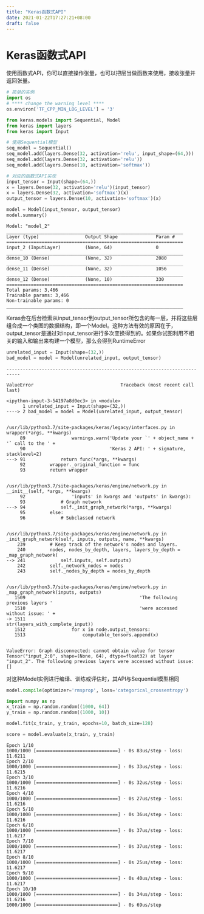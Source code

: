 ```yaml
---
title: "Keras函数式API"
date: 2021-01-22T17:27:21+08:00
draft: false
---
```

# Keras函数式API

使用函数式API，你可以直接操作张量，也可以把层当做函数来使用，接收张量并返回张量。


```python
# 简单的实例
import os
# **** change the warning level ****
os.environ['TF_CPP_MIN_LOG_LEVEL'] = '3'

from keras.models import Sequential, Model
from keras import layers
from keras import Input

# 使用Sequential模型
seq_model = Sequential()
seq_model.add(layers.Dense(32, activation='relu', input_shape=(64,)))
seq_model.add(layers.Dense(32, activation='relu'))
seq_model.add(layers.Dense(10, activation='softmax'))

# 对应的函数式API实现
input_tensor = Input(shape=(64,))
x = layers.Dense(32, activation='relu')(input_tensor)
x = layers.Dense(32, activation='softmax')(x)
output_tensor = layers.Dense(10, activation='softmax')(x)

model = Model(input_tensor, output_tensor)
model.summary()
```

    Model: "model_2"
    _________________________________________________________________
    Layer (type)                 Output Shape              Param #   
    =================================================================
    input_2 (InputLayer)         (None, 64)                0         
    _________________________________________________________________
    dense_10 (Dense)             (None, 32)                2080      
    _________________________________________________________________
    dense_11 (Dense)             (None, 32)                1056      
    _________________________________________________________________
    dense_12 (Dense)             (None, 10)                330       
    =================================================================
    Total params: 3,466
    Trainable params: 3,466
    Non-trainable params: 0
    _________________________________________________________________


Keras会在后台检索从input_tensor到output_tensor所包含的每一层，并将这些层组合成一个类图的数据结构，即一个Model。这种方法有效的原因在于，output_tensor是通过对input_tensor进行多次变换得到的。如果你试图利用不相关的输入和输出来构建一个模型，那么会得到RuntimeError


```python
unrelated_input = Input(shape=(32,))
bad_model = model = Model(unrelated_input, output_tensor)
```


    ---------------------------------------------------------------------------

    ValueError                                Traceback (most recent call last)

    <ipython-input-3-54197a8d0ec3> in <module>
          1 unrelated_input = Input(shape=(32,))
    ----> 2 bad_model = model = Model(unrelated_input, output_tensor)
    

    /usr/lib/python3.7/site-packages/keras/legacy/interfaces.py in wrapper(*args, **kwargs)
         89                 warnings.warn('Update your `' + object_name + '` call to the ' +
         90                               'Keras 2 API: ' + signature, stacklevel=2)
    ---> 91             return func(*args, **kwargs)
         92         wrapper._original_function = func
         93         return wrapper


    /usr/lib/python3.7/site-packages/keras/engine/network.py in __init__(self, *args, **kwargs)
         92                 'inputs' in kwargs and 'outputs' in kwargs):
         93             # Graph network
    ---> 94             self._init_graph_network(*args, **kwargs)
         95         else:
         96             # Subclassed network


    /usr/lib/python3.7/site-packages/keras/engine/network.py in _init_graph_network(self, inputs, outputs, name, **kwargs)
        239         # Keep track of the network's nodes and layers.
        240         nodes, nodes_by_depth, layers, layers_by_depth = _map_graph_network(
    --> 241             self.inputs, self.outputs)
        242         self._network_nodes = nodes
        243         self._nodes_by_depth = nodes_by_depth


    /usr/lib/python3.7/site-packages/keras/engine/network.py in _map_graph_network(inputs, outputs)
       1509                                          'The following previous layers '
       1510                                          'were accessed without issue: ' +
    -> 1511                                          str(layers_with_complete_input))
       1512                 for x in node.output_tensors:
       1513                     computable_tensors.append(x)


    ValueError: Graph disconnected: cannot obtain value for tensor Tensor("input_2:0", shape=(None, 64), dtype=float32) at layer "input_2". The following previous layers were accessed without issue: []


对这种Model实例进行编译、训练或评估时，其API与Sequential模型相同


```python
model.compile(optimizer='rmsprop', loss='categorical_crossentropy')

import numpy as np
x_train = np.random.random((1000, 64))
y_train = np.random.random((1000, 10))

model.fit(x_train, y_train, epochs=10, batch_size=128)

score = model.evaluate(x_train, y_train)
```

    Epoch 1/10
    1000/1000 [==============================] - 0s 83us/step - loss: 11.6211
    Epoch 2/10
    1000/1000 [==============================] - 0s 33us/step - loss: 11.6215
    Epoch 3/10
    1000/1000 [==============================] - 0s 32us/step - loss: 11.6216
    Epoch 4/10
    1000/1000 [==============================] - 0s 27us/step - loss: 11.6216
    Epoch 5/10
    1000/1000 [==============================] - 0s 36us/step - loss: 11.6216
    Epoch 6/10
    1000/1000 [==============================] - 0s 37us/step - loss: 11.6217
    Epoch 7/10
    1000/1000 [==============================] - 0s 37us/step - loss: 11.6217
    Epoch 8/10
    1000/1000 [==============================] - 0s 25us/step - loss: 11.6217
    Epoch 9/10
    1000/1000 [==============================] - 0s 40us/step - loss: 11.6217
    Epoch 10/10
    1000/1000 [==============================] - 0s 34us/step - loss: 11.6216
    1000/1000 [==============================] - 0s 69us/step

